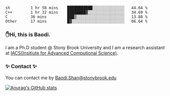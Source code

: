 <!--START_SECTION:waka-->

```text
sh         1 hr 58 mins    ███████████░░░░░░░░░░░░░░   44.64 %
C++        1 hr 32 mins    ████████▓░░░░░░░░░░░░░░░░   34.69 %
C          36 mins         ███▒░░░░░░░░░░░░░░░░░░░░░   13.88 %
Other      17 mins         █▓░░░░░░░░░░░░░░░░░░░░░░░   06.64 %
```

<!--END_SECTION:waka-->

### ✋Hi, this is Baodi. 

I am a Ph.D student @ Stony Brook University and I am a research assistant at [IACS(Insitiute for Advanced Computional Science)](https://iacs.stonybrook.edu/).

### ✨ Contact ✨

You can contact me by [Baodi.Shan@stonybrook.edu](mailto:Baodi.Shan@stonybrook.edu)

[![Anurag's GitHub stats](https://github-readme-stats.vercel.app/api?username=lwshanbd&theme=jolly&show_icons=true&count_private=true&include_all_commits=true)](https://github.com/anuraghazra/github-readme-stats)



<!--
**lwshanbd/lwshanbd** is a ✨ _special_ ✨ repository because its `README.md` (this file) appears on your GitHub profile.

Here are some ideas to get you started:

- 🔭 I’m currently working on ...
- 🌱 I’m currently learning ...
- 👯 I’m looking to collaborate on ...
- 🤔 I’m looking for help with ...
- 💬 Ask me about ...
- 📫 How to reach me: ...
- 😄 Pronouns: ...
- ⚡ Fun fact: ...
-->
